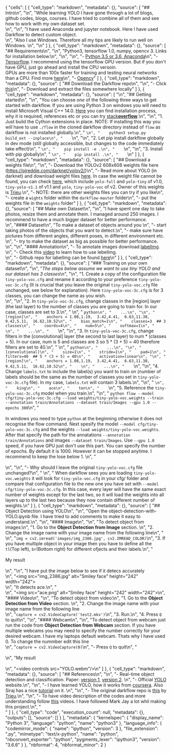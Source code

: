 {
 "cells": [
  {
   "cell_type": "markdown",
   "metadata": {},
   "source": [
    "## Intro\n",
    "\n",
    "While learning YOLO I have gone through a lot of blogs, github codes, blogs, courses. I have tried to combine all of them and see how to work with my own dataset set.<br>\n",
    "\n",
    "I have used Anaconda and jupyter notebook. Here I have used Darkflow to detect custom object.<br>\n",
    "Also I use Windows. Therefore all my tips are likely to run well on Windows. \n",
    "\n"
   ]
  },
  {
   "cell_type": "markdown",
   "metadata": {},
   "source": [
    "## Requirements\n",
    "\n",
    "Python3, tensorflow 1.0, numpy, opencv 3. Links for installation below:\n",
    "\n",
    "\n",
    "- [Python 3.5 or 3.6, Anaconda](https://www.youtube.com/watch?v=T8wK5loXkXg)\n",
    "- [Tensorflow](https://www.youtube.com/watch?v=RplXYjxgZbw&t=91s). I recommend using the tensorflow GPU version. But if you don't have GPU, just go ahead and install the CPU versoin.<br>GPUs are more than 100x faster for training and testing neural networks than a CPU. Find more [here](https://pjreddie.com/darknet/hardware-guide/)\n",
    "- [Opencv](https://anaconda.org/conda-forge/opencv)"
   ]
  },
  {
   "cell_type": "markdown",
   "metadata": {},
   "source": [
    "## Download the Darkflow repo\n",
    "\n",
    "- Click [this](https://github.com/thtrieu/darkflow)\n",
    "- Download and extract the files somewhere locally"
   ]
  },
  {
   "cell_type": "markdown",
   "metadata": {},
   "source": [
    "\n",
    "## Getting started\n",
    "\n",
    "You can choose _one_ of the following three ways to get started with darkflow. If you are using Python 3 on windows you will need to install Microsoft Visual C++ 14.0. [Here](https://www.scivision.co/python-windows-visual-c++-14-required/) you can find installation process, why it is required, references etc or you can try [stack<b>overflow</b>](https://stackoverflow.com/).\n",
    "\n",
    "1. Just build the Cython extensions in place. NOTE: If installing this way you will have to use `./flow` in the cloned darkflow directory instead of `flow` as darkflow is not installed globally.\n",
    "    ```\n",
    "    python3 setup.py build_ext --inplace\n",
    "    ```\n",
    "\n",
    "2. Let pip install darkflow globally in dev mode (still globally accessible, but changes to the code immediately take effect)\n",
    "    ```\n",
    "    pip install -e .\n",
    "    ```\n",
    "\n",
    "3. Install with pip globally\n",
    "    ```\n",
    "    pip install .\n",
    "    ```\n"
   ]
  },
  {
   "cell_type": "markdown",
   "metadata": {},
   "source": [
    "## Download a weights file\n",
    "\n",
    "- Download the YOLOv2 608x608 weights file here (https://pjreddie.com/darknet/yolov2/)\n",
    "- Read more about YOLO (in darknet) and download weight files [here](http://pjreddie.com/darknet/yolo/). In case the weight file cannot be found, you can check [here](https://drive.google.com/drive/folders/0B1tW_VtY7onidEwyQ2FtQVplWEU), which include `yolo-full` and `yolo-tiny` of v1.0, `tiny-yolo-v1.1` of v1.1 and `yolo`, `tiny-yolo-voc` of v2. Owner of this weights is [Trieu](https://github.com/thtrieu).\n",
    "- NOTE: there are other weights files you can try if you like\n",
    "- create a ```wights``` folder within the ```darkflow-master``` folder\n",
    "- put the weights file in the ```weights``` folder"
   ]
  },
  {
   "cell_type": "markdown",
   "metadata": {},
   "source": [
    "## Make own Dataset\n",
    "\n",
    "I have spent one day to take photos, resize them and annotate them. I managed around 250 images. I recommend to have a much bigger dataset for better performance.<br>\n",
    "#### Dataset\n",
    "To make a dataset of objects around you \n",
    "- start taking photos of the objects that you want to detect.\n",
    "- make sure have pictures from different angles, different poses, in different environment etc. \n",
    "- try to make the dataset as big as possible for better performance.<br> \n",
    "\n",
    "#### Annotation\n",
    "- To annotate images download [labelImg](https://tzutalin.github.io/labelImg/). \n",
    "- Check this [video](https://www.youtube.com/watch?v=p0nR2YsCY_U&feature=youtu.be) to learn how to use lebelImg.<br>\n",
    "- Github repo for labelImg can be found [here](https://github.com/tzutalin/labelImg#installation)\n"
   ]
  },
  {
   "cell_type": "markdown",
   "metadata": {},
   "source": [
    "### Training on your own dataset\n",
    "\n",
    "*The steps below assume we want to use tiny YOLO and our dataset has 3 classes*\n",
    "\n",
    "1. Create a copy of the configuration file `tiny-yolo-voc.cfg` and rename it according to your preference `tiny-yolo-voc-3c.cfg` (It is crucial that you leave the original `tiny-yolo-voc.cfg` file unchanged, see below for explanation). Here `tiny-yolo-voc-3c.cfg` is for 3 classes, you can change the name as you wish.<br>\n",
    "\n",
    "2. In `tiny-yolo-voc-3c.cfg`, change classes in the [region] layer (the last layer) to the number of classes you are going to train for. In our case, classes are set to 3.\n",
    "    \n",
    "    ```python\n",
    "    ...\n",
    "\n",
    "    [region]\n",
    "    anchors = 1.08,1.19,  3.42,4.41,  6.63,11.38,  9.42,5.11,  16.62,10.52\n",
    "    bias_match=1\n",
    "    classes=3  ## 3 classes\n",
    "    coords=4\n",
    "    num=5\n",
    "    softmax=1\n",
    "    \n",
    "    ...\n",
    "    ```\n",
    "\n",
    "3. In `tiny-yolo-voc-3c.cfg`, change filters in the [convolutional] layer (the second to last layer) to num * (classes + 5). In our case, num is 5 and classes are 3 so 5 * (3 + 5) = 40 therefore filters are set to 40.\n",
    "    \n",
    "    ```python\n",
    "    ...\n",
    "\n",
    "    [convolutional]\n",
    "    size=1\n",
    "    stride=1\n",
    "    pad=1\n",
    "    filters=40  ## 5 * (3 + 5) = 40\n",
    "    activation=linear\n",
    "\n",
    "    [region]\n",
    "    anchors = 1.08,1.19,  3.42,4.41,  6.63,11.38,  9.42,5.11,  16.62,10.52\n",
    "    \n",
    "    ...\n",
    "    ```\n",
    "\n",
    "4. Change `labels.txt` to include the label(s) you want to train on (number of labels should be the same as the number of classes you set in `tiny-yolo-voc-3c.cfg` file). In my case, `labels.txt` will contain 3 labels.\n",
    "\n",
    "    ```\n",
    "    king\n",
    "    ace\n",
    "    ten\n",
    "    ```\n",
    "5. Reference the `tiny-yolo-voc-3c.cfg` model when you train.\n",
    "\n",
    "    `python flow --model cfg/tiny-yolo-voc-3c.cfg --load weights/tiny-yolo-voc.weights --train --annotation train/Annotations --dataset train/Images --gpu 1.0 --epochs 300`\n",
    "<br><br>In windows you need to type `python` at the beginning otherwise it does not recognise the flow command. Next spesify the model `--model cfg/tiny-yolo-voc-3c.cfg` and the weights `--load weights/tiny-yolo-voc.weights`. After that specify the path for the annatations `--annotation train/Annotations` and images `--dataset train/Images`. Use `--gpu 1.0` speed, if you have GPU just don't use this part. You can specify the number of epochs. By default it is 1000. However it can be stopped anytime. I recommend to keep the lose below 1. \n",
    "<br><br>\n",
    "\n",
    "- Why should I leave the original `tiny-yolo-voc.cfg` file unchanged?\n",
    "    \n",
    "    When darkflow sees you are loading `tiny-yolo-voc.weights` it will look for `tiny-yolo-voc.cfg` in your cfg/ folder and compare that configuration file to the new one you have set with `--model cfg/tiny-yolo-voc-3c.cfg`. In this case, every layer will have the same exact number of weights except for the last two, so it will load the weights into all layers up to the last two because they now contain different number of weights.\n"
   ]
  },
  {
   "cell_type": "markdown",
   "metadata": {},
   "source": [
    "## Object Detection using YOLO\n",
    "\n",
    "Open the object-detection-with-YOLO.ipynb file. I have tried to add comments to make it easy to understand.\n",
    "\n",
    "#### Image\n",
    "\n",
    "To detect object from images:\n",
    "1. Go to  the <b>Object Detection from Image</b> section. \n",
    "2. Change the image name with your image name from the following line\n",
    "<br>\n",
    "`img = cv2.imread('images/img_2386.jpg', cv2.IMREAD_COLOR)`\n",
    "3. If you have multiple object in your image then you have to define all the ```tl```(Top left), ```br```(Bottom right) for different ofjects and their labels.\n",
    "<br><br>My result<br><br>\n",
    "\n",
    "I have put the image below to see if it detecs accurately<br>\n",
    "<img src=\"img_2386.jpg\" alt=\"Smiley face\" height=\"242\" width=\"242\"><br>\n",
    "It detects ace.\n",
    "<br>\n",
    "<img src=\"ace.png\" alt=\"Smiley face\" height=\"242\" width=\"242\">\n",
    "#### Video\n",
    "\n",
    "To detect object from video:\n",
    "1. Go to  the <b>Object Detection from Video</b> section. \n",
    "2. Change the image name with your image name from the following line<br>\n",
    "`capture = cv2.VideoCapture('test2.mkv')`\n",
    "3. Run.\n",
    "4. Press `Q` to quit\n",
    "\n",
    "#### Webcam\n",
    "\n",
    "To detect object from webcam just run the code from <b>Object Detection from Webcam</b> section. If you have multiple webcams you may need to specify the number correctly for your desired webcam. I have my laptops default webcam. Thats why I have used 0. To change the nummber edit this line<br>\n",
    "`capture = cv2.VideoCapture(0)`\n",
    "- Press `Q` to quit\n",
    "<br><br>\n",
    "My result<br><br>\n",
    "<video controls src=\"YOLO.webm\"/>\n"
   ]
  },
  {
   "cell_type": "markdown",
   "metadata": {},
   "source": [
    "## References\n",
    "\n",
    "- Real-time object detection and classification. Paper: [version 1](https://arxiv.org/pdf/1506.02640.pdf), [version 2](https://arxiv.org/pdf/1612.08242.pdf). \n",
    "- Official [YOLO](https://pjreddie.com/darknet/yolo/) website.\n",
    "\n",
    "- I have learned YOLO, how it works from [coursera](https://www.coursera.org/lecture/convolutional-neural-networks/yolo-algorithm-fF3O0). Also Siraj has a nice [tutorial](https://www.youtube.com/watch?v=4eIBisqx9_g&t=1170s) on it. \n",
    "\n",
    "- The original darkflow repo is [this](https://github.com/thtrieu/darkflow) by [Trieu](https://github.com/thtrieu).\n",
    "\n",
    "- To have video description of the codes and more understanding follow [this](https://www.youtube.com/watch?v=PyjBd7IDYZs&index=1&list=PLX-LrBk6h3wSGvuTnxB2Kj358XfctL4BM) videos. I have followed Mark Jay a lot whil making this project.\n",
    "<br>"
   ]
  },
  {
   "cell_type": "code",
   "execution_count": null,
   "metadata": {},
   "outputs": [],
   "source": []
  }
 ],
 "metadata": {
  "kernelspec": {
   "display_name": "Python 3",
   "language": "python",
   "name": "python3"
  },
  "language_info": {
   "codemirror_mode": {
    "name": "ipython",
    "version": 3
   },
   "file_extension": ".py",
   "mimetype": "text/x-python",
   "name": "python",
   "nbconvert_exporter": "python",
   "pygments_lexer": "ipython3",
   "version": "3.6.6"
  }
 },
 "nbformat": 4,
 "nbformat_minor": 2
}

